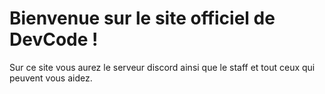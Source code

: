 <html>
<head>
	<meta charset="utf-8">
</head>
<body>

<h1>Bienvenue sur le site officiel de DevCode !</h1>
<p>Sur ce site vous aurez le serveur discord ainsi que le staff et tout ceux qui peuvent vous aidez.</p>
</body>
</html>
